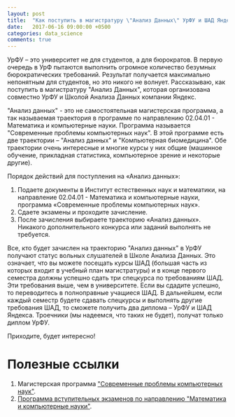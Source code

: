 ```yaml
---
layout: post
title:  "Как поступить в магистратуру \"Анализ Данных\" УрФУ и ШАД Яндекса"
date:   2017-06-16 09:00:00 +0500
categories: data_science
comments: true
---
```

УрФУ – это университет не для студентов, а для бюрократов. В первую очередь в УрФ пытаются выполнить огромное количество безумных бюрократических требований. Результат получается максимально непонятным для студентов, но это никого не волнует. Рассказываю, как поступить в магистратуру "Анализ Данных", которая организована совместно УрФУ и Школой Анализа Данных компании Яндекс.

<!--more-->
"Анализ данных" - это не самостоятельная магистерская программа, а так называемая траектория в программе по направлению 02.04.01 - Математика и компьютерные науки. Программа называется "Современные проблемы компьютерных наук". В этой программе есть две траектории – "Анализ данных" и "Компьютерная биомедицина". Обе траектории очень интересные и многие курсы у них общие (машинное обучение, прикладная статистика, компьютерное зрение и некоторые другие).

Порядок действий для поступления на «Анализ данных»:
1. Подаете документы в Институт естественных наук и математики, на направление 02.04.01 - Математика и компьютерные науки, программа «Современные проблемы компьютерных наук».
2. Сдаете экзамены и проходите зачисление.
3. После зачисления выбираете траекторию «Анализ данных». Никакого дополнительного конкурса или заданий выполнять не требуется.

Все, кто будет зачислен на траекторию "Анализ данных" в УрФУ получают статус вольных слушателей в Школе Анализа Данных. Это означает, что вы можете посещать курсы ШАД (большая часть из которых входит в учебный план магистратуры) и в конце первого семестра должны успешно сдать три спецкурса по требованиям ШАД. Эти требования выше, чем в университете. Если вы сдадите успешно, то переводитесь в полноправные учащиеся ШАД. В дальнейшем, если каждый семестр будете сдавать спецкурсы и выполнять другие требования ШАД, то сможете получить два диплома – УрФУ и ШАД Яндекса. Троечники (мы надеемся, что таких не будет), получат только диплом УрФУ.

Приходите, будет интересно!

# Полезные ссылки

1. Магистерская программа ["Современные проблемы компьютерных наук"](https://programs.edu.urfu.ru/ru/8975/).
2. [Программа вступительных экзаменов по направлению "Математика и компьютерные науки"](http://programs.edu.urfu.ru/media/documents/00003064.pdf).
